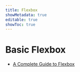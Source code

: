 ```yaml
---
title: Flexbox
showMetadata: true
editable: true
showToc: true
---
```


# Basic Flexbox

- [A Complete Guide to Flexbox](https://css-tricks.com/snippets/css/a-guide-to-flexbox/)
